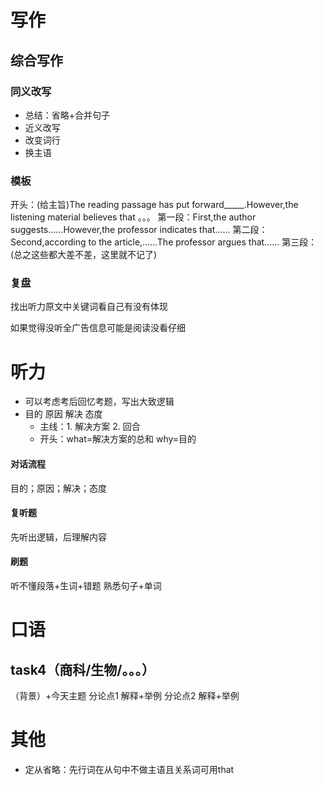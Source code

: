 # 写作
## 综合写作
### 同义改写
- 总结：省略+合并句子
- 近义改写
- 改变词行
- 换主语
### 模板
开头：(给主旨)The reading passage has put forward_____.However,the listening material believes that 。。。 
第一段：First,the author suggests......However,the professor indicates that......
第二段：Second,according to the article,......The professor argues that......
第三段：(总之这些都大差不差，这里就不记了)
### 复盘
找出听力原文中关键词看自己有没有体现

如果觉得没听全广告信息可能是阅读没看仔细
# 听力
- 可以考虑考后回忆考题，写出大致逻辑
- 目的 原因 解决 态度
	- 主线：1. 解决方案 2. 回合
	- 开头：what=解决方案的总和  why=目的
#### 对话流程
目的；原因；解决；态度
#### 复听题
先听出逻辑，后理解内容
#### 刷题
听不懂段落+生词+错题
熟悉句子+单词
# 口语
## task4（商科/生物/。。。）
（背景）+今天主题
分论点1
解释+举例
分论点2
解释+举例
# 其他
- 定从省略：先行词在从句中不做主语且关系词可用that